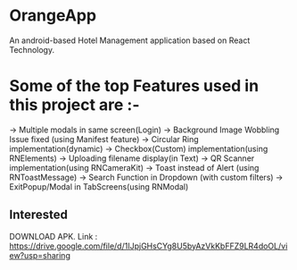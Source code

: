 # OrangeApp
An android-based Hotel Management application based on React Technology.

# Some of the top Features used in this project are :-
-> Multiple modals in same screen(Login)
-> Background Image Wobbling Issue fixed (using Manifest feature)
-> Circular Ring implementation(dynamic)
-> Checkbox(Custom) implementation(using RNElements) 
-> Uploading filename display(in Text)
-> QR Scanner implementation(using RNCameraKit)
-> Toast instead of Alert (using RNToastMessage)
-> Search Function in Dropdown (with custom filters)
-> ExitPopup/Modal in TabScreens(using RNModal)

## Interested
DOWNLOAD APK. Link : https://drive.google.com/file/d/1IJpjGHsCYg8U5byAzVkKbFFZ9LR4doOL/view?usp=sharing
